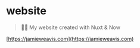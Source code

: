 # website

> 👨‍💻 My website created with Nuxt & Now

[https://jamieweavis.com](https://jamieweavis.com)
